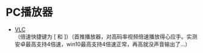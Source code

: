 # PC播放器 

* [VLC](https://www.videolan.org/index.zh.html)             
（倍速快捷键为 [ 和 ]）（首推播放器，对高码率视频倍速播放得心应手。实测安卓最高支持4倍速，win10最高支持4倍速正常，再高就没声音输出了...）
